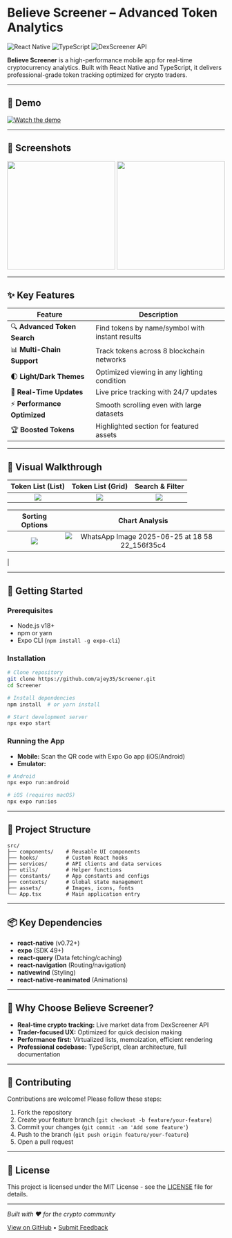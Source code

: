 # Believe Screener – Advanced Token Analytics

![React Native](https://img.shields.io/badge/React_Native-61DAFB?logo=react&logoColor=white)
![TypeScript](https://img.shields.io/badge/TypeScript-3178C6?logo=typescript&logoColor=white)
![DexScreener API](https://img.shields.io/badge/DexScreener_API-4A154B?logo=dexscreener&logoColor=white)

**Believe Screener** is a high-performance mobile app for real-time cryptocurrency analytics. Built with React Native and TypeScript, it delivers professional-grade token tracking optimized for crypto traders.

---

## 🎥 Demo

<!-- Add your demo video link below -->
[![Watch the demo](https://img.shields.io/badge/Watch-Demo-FF0000?logo=youtube&logoColor=white)](https://drive.google.com/file/u/1/d/1vgeao41e-Smz1sZU572qLx4-UVCjfMum/view)

---

## 📱 Screenshots

<p align="center">
  <img src="https://github.com/user-attachments/assets/783eae8e-5c94-4ebd-9585-c920a2d6197c" width="250"/>
  <img src="https://github.com/user-attachments/assets/9056e953-f5dd-438d-a168-2cac6f3e0b56" width="250"/>
</p>

---

## ✨ Key Features

| Feature                   | Description                                               |
|---------------------------|----------------------------------------------------------|
| 🔍 **Advanced Token Search** | Find tokens by name/symbol with instant results           |
| 📊 **Multi-Chain Support**   | Track tokens across 8 blockchain networks                |
| 🌓 **Light/Dark Themes**     | Optimized viewing in any lighting condition             |
| 🔄 **Real-Time Updates**     | Live price tracking with 24/7 updates                   |
| ⚡ **Performance Optimized** | Smooth scrolling even with large datasets               |
| 🏆 **Boosted Tokens**        | Highlighted section for featured assets                 |

---

## 📸 Visual Walkthrough

| Token List (List) | Token List (Grid) | Search & Filter |
|:-----------------:|:----------------:|:---------------:|
| ![](https://github.com/user-attachments/assets/7d8219f0-cb01-48a7-8fa5-759be48e5a2b) | ![](https://github.com/user-attachments/assets/abaad3d9-6bd5-420e-9238-acb1db6b66fa) | ![](https://github.com/user-attachments/assets/1f7770fe-896a-4d29-bfd6-ed88403d5b22) |

| Sorting Options | Chart Analysis |
|:---------------:|:---------:|
| ![](https://github.com/user-attachments/assets/727e818f-1e6d-4400-9851-594a315d289b) | ![WhatsApp Image 2025-06-25 at 18 58 22_156f35c4](https://github.com/user-attachments/assets/5332bc7a-2546-4e6b-bbeb-7c454b893795)
|

---

## 🚀 Getting Started

### Prerequisites

- Node.js v18+
- npm or yarn
- Expo CLI (`npm install -g expo-cli`)

### Installation

```bash
# Clone repository
git clone https://github.com/ajey35/Screener.git
cd Screener

# Install dependencies
npm install  # or yarn install

# Start development server
npx expo start
```

### Running the App

- **Mobile:** Scan the QR code with Expo Go app (iOS/Android)
- **Emulator:**

```bash
# Android
npx expo run:android

# iOS (requires macOS)
npx expo run:ios
```

---

## 🧩 Project Structure

```
src/
├── components/    # Reusable UI components
├── hooks/         # Custom React hooks
├── services/      # API clients and data services
├── utils/         # Helper functions
├── constants/     # App constants and configs
├── contexts/      # Global state management
├── assets/        # Images, icons, fonts
└── App.tsx        # Main application entry
```

---

## 📦 Key Dependencies

- **react-native** (v0.72+)
- **expo** (SDK 49+)
- **react-query** (Data fetching/caching)
- **react-navigation** (Routing/navigation)
- **nativewind** (Styling)
- **react-native-reanimated** (Animations)

---

## 🌟 Why Choose Believe Screener?

- **Real-time crypto tracking:** Live market data from DexScreener API
- **Trader-focused UX:** Optimized for quick decision making
- **Performance first:** Virtualized lists, memoization, efficient rendering
- **Professional codebase:** TypeScript, clean architecture, full documentation

---

## 🤝 Contributing

Contributions are welcome! Please follow these steps:

1. Fork the repository
2. Create your feature branch (`git checkout -b feature/your-feature`)
3. Commit your changes (`git commit -am 'Add some feature'`)
4. Push to the branch (`git push origin feature/your-feature`)
5. Open a pull request

---

## 📄 License

This project is licensed under the MIT License - see the [LICENSE](./LICENSE) file for details.

---

_Built with ❤️ for the crypto community_

[View on GitHub](https://github.com/ajey35/Screener) • [Submit Feedback](https://github.com/ajey35/Screener/issues)
